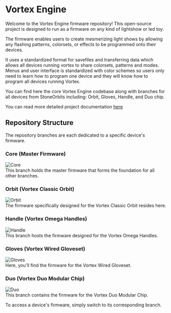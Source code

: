 # Vortex Engine

Welcome to the Vortex Engine firmware repository! This open-source project is designed to run as a firmware on any kind of lightshow or led toy. 

The firmware enables users to create mesmerizing light shows by allowing any flashing patterns, colorsets, or effects to be programmed onto their devices.  

It uses a standardized format for savefiles and transferring data which allows all devices running vortex to share colorsets, patterns and modes.  Menus and user interface is standardized with color schemes so users only need to learn how to program one device and they will know how to program all devices running Vortex. 

You can find here the core Vortex Engine codebase along with branches for all devices from StoneOrbits including: Orbit, Gloves, Handle, and Duo chip. 

You can read more detailed project documentation [here](https://stoneorbits.github.io/VortexEngine/)

## Repository Structure

The repository branches are each dedicated to a specific device's firmware. 

### Core (Master Firmware)
![Core](https://github.com/StoneOrbits/VortexEngine/actions/workflows/core_build.yml/badge.svg?branch=master)  
This branch holds the master firmware that forms the foundation for all other branches.

### Orbit (Vortex Classic Orbit)
![Orbit](https://github.com/StoneOrbits/VortexEngine/actions/workflows/orbit_build.yml/badge.svg?branch=orbit)  
The firmware specifically designed for the Vortex Classic Orbit resides here.

### Handle (Vortex Omega Handles)
![Handle](https://github.com/StoneOrbits/VortexEngine/actions/workflows/handle_build.yml/badge.svg?branch=handle)  
This branch hosts the firmware designed for the Vortex Omega Handles.

### Gloves (Vortex Wired Gloveset)
![Gloves](https://github.com/StoneOrbits/VortexEngine/actions/workflows/gloves_build.yml/badge.svg?branch=gloves)  
Here, you'll find the firmware for the Vortex Wired Gloveset.

### Duo (Vortex Duo Modular Chip)
![Duo](https://github.com/StoneOrbits/VortexEngine/actions/workflows/duo_build.yml/badge.svg?branch=duo)  
This branch contains the firmware for the Vortex Duo Modular Chip.

To access a device's firmware, simply switch to its corresponding branch.

